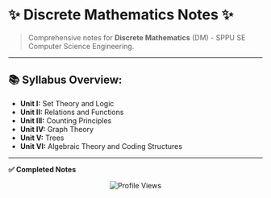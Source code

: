 # ✨ Discrete Mathematics Notes ✨

> Comprehensive notes for **Discrete Mathematics** (DM) - SPPU SE Computer Science Engineering.

---

## 📚 Syllabus Overview:

- **Unit I:** Set Theory and Logic
- **Unit II:** Relations and Functions
- **Unit III:** Counting Principles
- **Unit IV:** Graph Theory
- **Unit V:** Trees
- **Unit VI:** Algebraic Theory and Coding Structures

---

**✅ Completed Notes**  

<p align="center">
    <img src="https://visitcount.itsvg.in/api?id=DM-Notes&label=Profile%20Views&color=6&icon=1&pretty=true" alt="Profile Views"/>
</p>